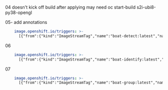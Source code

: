 
04 doesn't kick off build after applying
may need oc start-build s2i-ubi8-py38-opengl

05- 
add annotations
```yaml
    image.openshift.io/triggers: >-
      [{"from":{"kind":"ImageStreamTag","name":"boat-detect:latest","namespace":"boats-demo"},"fieldPath":"spec.template.spec.containers[?(@.name==\"boat-detect\")].image","pause":"false"}]
```

06
```yaml
    image.openshift.io/triggers: >-
      [{"from":{"kind":"ImageStreamTag","name":"boat-identify:latest","namespace":"boats-demo"},"fieldPath":"spec.template.spec.containers[?(@.name=="boat-identify")].image","pause":"false"}]   
```


07
```yaml
    image.openshift.io/triggers: >-
      [{"from":{"kind":"ImageStreamTag","name":"boat-group:latest","namespace":"boats-demo"},"fieldPath":"spec.template.spec.containers[?(@.name=="boat-group")].image","pause":"false"}]   
```
